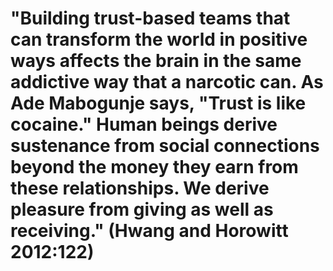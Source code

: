 # "Building trust-based teams that can transform the world in positive ways affects the brain in the same addictive way that a narcotic can. As Ade Mabogunje says, "Trust is like cocaine." Human beings derive sustenance from social connections beyond the money they earn from these relationships. We derive pleasure from giving as well as receiving." (Hwang and Horowitt 2012:122)